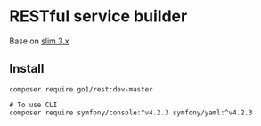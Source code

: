 RESTful service builder
====

Base on [slim 3.x](https://www.slimframework.com/)

## Install

```
composer require go1/rest:dev-master

# To use CLI
composer require symfony/console:^v4.2.3 symfony/yaml:^v4.2.3
```
